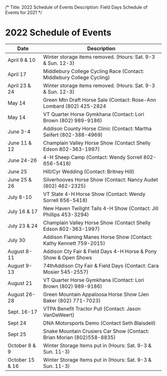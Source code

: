 /*
Title: 2022 Schedule of Events
Description: Field Days Schedule of Events for 2021
*/

# 2022 Schedule of Events

| Date | Description |
| -- | -- |
| April 9 & 10 | 	Winter storage items removed. (Hours:  Sat. 9-3 & Sun. 12-3)
| April 17  | 	Middlebury College Cycling Race (Contact: Middlebury College Cycling)
| April 23 & 24   |        Winter storage items removed. (Hours:  Sat. 9-3 & Sun. 12-3)
| May 14 | 	Green Mtn Draft Horse Sale (Contact: Rose-Ann Lombard (802) 425-2824
| May 14 | 	VT Quarter Horse Gymkhana (Contact: Lori Brown (802) 989-9186)
| June 3-4 | 	Addison County Horse Clinic (Contact: Martha Seifert (802-388-4969)
| June 11 & 12 | 	Champlain Valley Horse Show (Contact Shelly Edson 802-363-1997)
| June 24-26 | 	4-H Sheep Camp (Contact: Wendy Sorrell 802-656-5418)
| June 25 | 	Hill/Cyr Wedding (Contact: Britney Hill)
| June 25 & 26 | 	Silverhooves Horse Show (Contact: Nancy Audet (802) 462-2325)
| July 8-10     |    	VT State 4-H Horse Show (Contact: Wendy Sorrell 656-5418)
| July 16 & 17 | 	New Haven Twilight Tails 4-H Show (Contact: Jill Phillips 453-3294)
| July 23 & 24 | 	Champlain Valley Horse Show (Contact Shelly Edson 802-363-1997)
| July 30       |               Addison Flaming Manes Horse Show (Contact:  Kathy Kennett 759-2015)
| August 8-11	 | Addison Cty Fair & Field Days 4-H Horse & Pony Show & Open Shows 
| August 9-13	   |         74thAddison Cty Fair & Field Days (Contact: Cara Mosier 545-2557)
| August 21        |         VT Quarter Horse Gymkhana (Contact: Lori Brown (802) 989-9186)
| August 26-28 	 | Green Mountain Appaloosa Horse Show (Jen Baker (802) 771-7023)
| Sept. 16-17       |       VTPA Benefit Tractor Pull (Contact: Jason VanDeWeert)
| Sept 24	 | DNA Motorsports Demo (Contact Seth Blaisdell)
| Sept 25	    |      Snake Mountain Crusiers Car Show (Contact: Brian Morian (802)558-8835)
| October 8 & 9  |       Winter Storage Items put in (Hours: Sat. 9-3 & Sun. 11-3)
| October 15 & 16   |   Winter Storage Items put in (Hours: Sat. 9-3 & Sun. 11-3)
